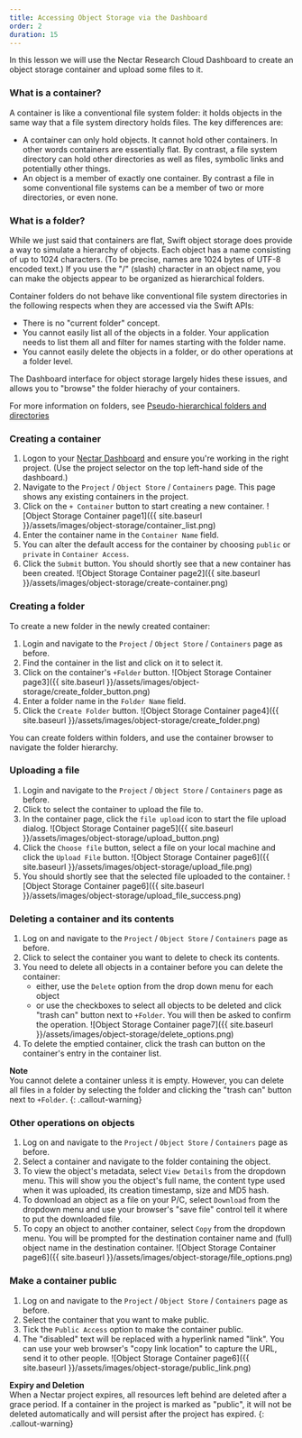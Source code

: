```yaml
---
title: Accessing Object Storage via the Dashboard
order: 2
duration: 15
---
```


In this lesson we will use the Nectar Research Cloud Dashboard to create
an object storage container and upload some files to it.

### What is a container?
A container is like a conventional file system folder: it holds objects in
the same way that a file system directory holds files.  The key differences
are:

- A container can only hold objects.  It cannot hold other containers.  In
  other words containers are essentially flat.  By contrast, a file system
  directory can hold other directories as well as files, symbolic links and
  potentially other things.
- An object is a member of exactly one container.  By contrast a file in some
  conventional file systems can be a member of two or more directories, or
  even none.

### What is a folder?

While we just said that containers are flat, Swift object storage does provide
a way to simulate a hierarchy of objects.  Each object has a name consisting of
up to 1024 characters.  (To be precise, names are 1024 bytes of UTF-8 encoded
text.)  If you use the "/" (slash) character in an object name, you can
make the objects appear to be organized as hierarchical folders.

Container folders do not behave like conventional file system directories in
the following respects when they are accessed via the Swift APIs:

  - There is no "current folder" concept.
  - You cannot easily list all of the objects in a folder.  Your application
    needs to list them all and filter for names starting with the folder name.
  - You cannot easily delete the objects in a folder, or do other operations
    at a folder level.

The Dashboard interface for object storage largely hides these issues, and
allows you to "browse" the folder hierachy of your containers.

For more information on folders, see [Pseudo-hierarchical folders and directories](https://docs.openstack.org/ocata/user-guide/cli-swift-pseudo-hierarchical-folders-directories.html)

### Creating a container

1. Logon to your [Nectar Dashboard](https://dashboard.rc.nectar.org.au)
   and ensure you're working in the right project.  (Use the project selector
   on the top left-hand side of the dashboard.)
2. Navigate to the `Project` / `Object Store` / `Containers` page.  This page
   shows any existing containers in the project.
3. Click on the `+ Container` button to start creating a new container.
    ![Object Storage Container page1]({{ site.baseurl }}/assets/images/object-storage/container_list.png)
4. Enter the container name in the `Container Name` field.
5. You can alter the default access for the container by
   choosing `public` or `private` in `Container Access`.
6. Click the `Submit` button.  You should shortly see that a new container
   has been created.
    ![Object Storage Container page2]({{ site.baseurl }}/assets/images/object-storage/create-container.png)

### Creating a folder

To create a new folder in the newly created container:

1. Login and navigate to the `Project` / `Object Store` / `Containers` page as
   before.
2. Find the container in the list and click on it to select it.
3. Click on the container's `+Folder` button.
    ![Object Storage Container page3]({{ site.baseurl }}/assets/images/object-storage/create_folder_button.png)
4. Enter a folder name in the `Folder Name` field.
5. Click the `Create Folder` button.
    ![Object Storage Container page4]({{ site.baseurl }}/assets/images/object-storage/create_folder.png)

You can create folders within folders, and use the container browser to
navigate the folder hierarchy.

### Uploading a file

1. Login and navigate to the `Project` / `Object Store` / `Containers` page as
   before.
2. Click to select the container to upload the file to.
3. In the container page, click the `file upload` icon to start the file upload
   dialog.
    ![Object Storage Container page5]({{ site.baseurl }}/assets/images/object-storage/upload_button.png)
4. Click the `Choose file` button, select a file on your local machine
   and click the `Upload File` button.
    ![Object Storage Container page6]({{ site.baseurl }}/assets/images/object-storage/upload_file.png)
5. You should shortly see that the selected file uploaded to the container.
   ![Object Storage Container page6]({{ site.baseurl }}/assets/images/object-storage/upload_file_success.png)

### Deleting a container and its contents

1. Log on and navigate to the `Project` / `Object Store` / `Containers` page
   as before.
2. Click to select the container you want to delete to check its contents.
3. You need to delete all objects in a container before you can delete
   the container:
   - either, use the `Delete` option from the drop down menu for each object
   - or use the checkboxes to select all objects to be deleted and click
     "trash can" button next to `+Folder`.
   You will then be asked to confirm the operation.
    ![Object Storage Container page7]({{ site.baseurl }}/assets/images/object-storage/delete_options.png)
4. To delete the emptied container, click the trash can button on the
   container's entry in the container list.

**Note**  
You cannot delete a container unless it is empty.  However, you can delete
all files in a folder by selecting the folder and clicking the "trash can"
button next to `+Folder`.
{: .callout-warning}

### Other operations on objects

1. Log on and navigate to the `Project` / `Object Store` / `Containers` page
   as before.
2. Select a container and navigate to the folder containing the object.
3. To view the object's metadata, select `View Details` from the dropdown
   menu.  This will show you the object's full name, the content type used
   when it was uploaded, its creation timestamp, size and MD5 hash.
4. To download an object as a file on your P/C, select `Download` from
   the dropdown menu and use your browser's "save file" control tell it where
   to put the downloaded file.
5. To copy an object to another container, select `Copy` from the dropdown
   menu.  You will be prompted for the destination container name and (full)
   object name in the destination container.
   ![Object Storage Container page6]({{ site.baseurl }}/assets/images/object-storage/file_options.png)

### Make a container public

1. Log on and navigate to the `Project` / `Object Store` / `Containers` page
   as before.
2. Select the container that you want to make public.
3. Tick the `Public Access` option to make the container public.
4. The "disabled" text will be replaced with a hyperlink named "link".  You
   can use your web browser's "copy link location" to capture the URL, send
   it to other people.
   ![Object Storage Container page6]({{ site.baseurl }}/assets/images/object-storage/public_link.png)

**Expiry and Deletion**  
When a Nectar project expires, all resources left behind are deleted after
a grace period.
If a container in the project is marked as "public", it will not be
deleted automatically and will persist after the project has expired.
{: .callout-warning}
